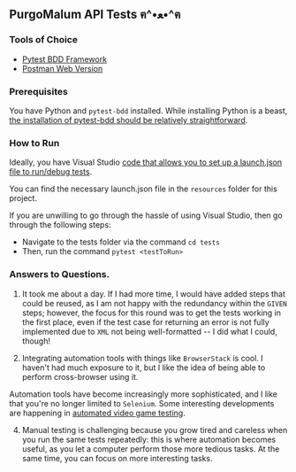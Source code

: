##  PurgoMalum API Tests ฅ^•ﻌ•^ฅ

### Tools of Choice

- [Pytest BDD Framework](https://pytest-bdd.readthedocs.io/en/stable/)
- [Postman Web Version](https://web.postman.co/home)

### Prerequisites

You have Python and `pytest-bdd` installed. While installing Python is a beast, [the installation of pytest-bdd should be relatively straightforward](https://pytest-bdd.readthedocs.io/en/stable/#install-pytest-bdd). 

### How to Run 

Ideally, you have Visual Studio [code that allows you to set up a launch.json file to run/debug tests](https://code.visualstudio.com/docs/editor/debugging). 

You can find the necessary launch.json file in the `resources` folder for this project. 

If you are unwilling to go through the hassle of using Visual Studio, then go through the following steps: 

-   Navigate to the tests folder via the command `cd tests`
-   Then, run the command `pytest <testToRun>`

  ### Answers to Questions. 

1. It took me about a day. If I had more time, I would have added steps that could be reused, as I am not happy with the redundancy within the `GIVEN` steps; however, the focus for this round was to get the tests working in the first place, even if the test case for returning an error is not fully implemented due to `XML` not being well-formatted -- I did what I could, though!

2. Integrating automation tools with things like `BrowserStack` is cool. I haven't had much exposure to it, but I like the idea of being able to perform cross-browser using it. 

Automation tools have become increasingly more sophisticated, and I like that you're no longer limited to `Selenium`. Some interesting developments are happening in [automated video game testing](https://research-portal.uu.nl/ws/portalfiles/portal/233300296/978-3-030-88106-1_5.pdf). 

4. Manual testing is challenging because you grow tired and careless when you run the same tests repeatedly: this is where automation becomes useful, as you let a computer perform those more tedious tasks. At the same time, you can focus on more interesting tasks. 
